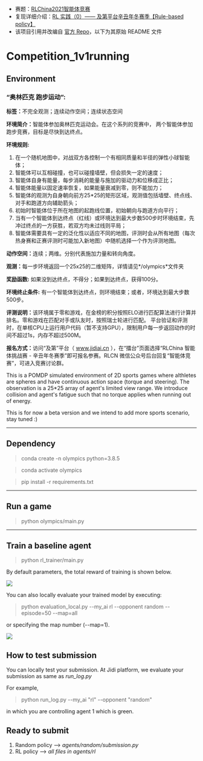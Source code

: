 - 赛题：[RLChina2021智能体竞赛](http://www.jidiai.cn/compete_detail?compete=12)
- 复现详细介绍：[RL 实践（0）—— 及第平台辛丑年冬赛季【Rule-based policy】](https://blog.csdn.net/wxc971231/article/details/125438242)
- 该项目引用并改编自 [官方 Repo](https://github.com/jidiai/Competition_Olympics-Running)，以下为其原始 README 文件

# Competition_1v1running

## Environment


### “奥林匹克 跑步运动”:

<b>标签：</b>不完全观测；连续动作空间；连续状态空间

<b>环境简介：</b>智能体参加奥林匹克运动会。在这个系列的竞赛中，
两个智能体参加跑步竞赛，目标是尽快到达终点。

<b>环境规则:</b> 
1. 在一个随机地图中，对战双方各控制一个有相同质量和半径的弹性小球智能体；
2. 智能体可以互相碰撞，也可以碰撞墙壁，但会损失一定的速度；
3. 智能体自身有能量，每步消耗的能量与施加的驱动力和位移成正比；
4. 智能体能量以固定速率恢复，如果能量衰减到零，则不能加力；
5. 智能体的观测为自身朝向前方25*25的矩形区域，观测值包括墙壁、终点线、对手和跑道方向辅助箭头；
6. 初始时智能体位于所在地图的起跑线位置，初始朝向与跑道方向平行；
7. 当有一个智能体到达终点（红线）或环境达到最大步数500步时环境结束，先冲过终点的一方获胜，若双方均未过线则平局；
8. 智能体需要具有一定的泛化性以适应不同的地图，评测时会从所有地图（每次热身赛和正赛评测时可能加入新地图）中随机选择一个作为评测地图。

<b>动作空间：</b>连续；两维。分别代表施加力量和转向角度。

<b>观测：</b>每一步环境返回一个25x25的二维矩阵，详情请见*/olympics*文件夹

<b>奖励函数:</b> 如果没到达终点，不得分；如果到达终点，获得100分。

<b>环境终止条件:</b> 有一个智能体到达终点，则环境结束；或者，环境达到最大步数500步。

<b>评测说明：</b>该环境属于零和游戏，在金榜的积分按照ELO进行匹配算法进行计算并排名。零和游戏在匹配对手或队友时，按照瑞士轮进行匹配。
平台验证和评测时，在单核CPU上运行用户代码（暂不支持GPU），限制用户每一步返回动作的时间不超过1s，内存不超过500M。

<b>报名方式：</b>访问“及第”平台（ www.jidiai.cn ），在“擂台”页面选择“RLChina 智能体挑战赛 - 辛丑年冬赛季”即可报名参赛。RLCN 微信公众号后台回复“智能体竞赛”，可进入竞赛讨论群。

This is a POMDP simulated environment of 2D sports games where althletes are spheres and have continuous action space (torque and steering). The observation is a 25*25 array of agent's limited view range. We introduce collision and agent's fatigue such that no torque applies when running out of energy.

This is for now a beta version and we intend to add more sports scenario, stay tuned :)

---
## Dependency

>conda create -n olympics python=3.8.5

>conda activate olympics

>pip install -r requirements.txt

---

## Run a game

>python olympics/main.py

---

## Train a baseline agent 

>python rl_trainer/main.py

By default parameters, the total reward of training is shown below.

<img src=https://gitee.com/jidiai/competition-olympics-running/raw/main/assets/PPO%20map1%20training%20(run1).png>

You can also locally evaluate your trained model by executing:

>python evaluation_local.py --my_ai rl --opponent random --episode=50 --map=all

or specifying the map number (--map=1).

<img src=https://gitee.com/jidiai/competition-olympics-running/raw/main/assets/evaluation_local_results.png>


## How to test submission

You can locally test your submission. At Jidi platform, we evaluate your submission as same as *run_log.py*

For example,

>python run_log.py --my_ai "rl" --opponent "random"

in which you are controlling agent 1 which is green.

## Ready to submit

1. Random policy --> *agents/random/submission.py*
2. RL policy --> *all files in agents/rl*
